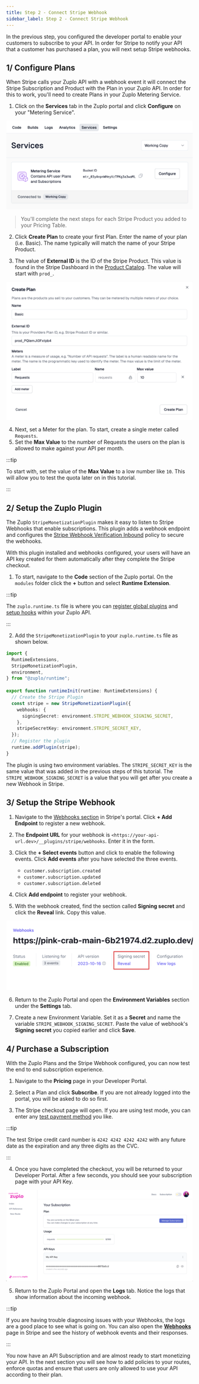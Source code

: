 ```yaml
---
title: Step 2 - Connect Stripe Webhook
sidebar_label: Step 2 - Connect Stripe Webhook
---
```


In the previous step, you configured the developer portal to enable your
customers to subscribe to your API. In order for Stripe to notify your API that
a customer has purchased a plan, you will next setup Stripe webhooks.

## 1/ Configure Plans

When Stripe calls your Zuplo API with a webhook event it will connect the Stripe
Subscription and Product with the Plan in your Zuplo API. In order for this to
work, you'll need to create Plans in your Zuplo Metering Service.

1. Click on the **Services** tab in the Zuplo portal and click **Configure** on
   your "Metering Service".

![Metering Service](../../public/media/monetization-webhook-setup/image.png)

> You'll complete the next steps for each Stripe Product you added to your
> Pricing Table.

2. Click **Create Plan** to create your first Plan. Enter the name of your plan
   (i.e. Basic). The name typically will match the name of your Stripe Product.

3. The value of **External ID** is the ID of the Stripe Product. This value is
   found in the Stripe Dashboard in the
   [Product Catalog](https://dashboard.stripe.com/products). The value will
   start with `prod_`.

![Plan](../../public/media/monetization-webhook-setup/image-1.png)

4. Next, set a Meter for the plan. To start, create a single meter called
   `Requests`.
5. Set the **Max Value** to the number of Requests the users on the plan is
   allowed to make against your API per month.

:::tip

To start with, set the value of the **Max Value** to a low number like `10`.
This will allow you to test the quota later on in this tutorial.

:::

## 2/ Setup the Zuplo Plugin

The Zuplo `StripeMonetizationPlugin` makes it easy to listen to Stripe Webhooks
that enable subscriptions. This plugin adds a webhook endpoint and configures
the
[Stripe Webhook Verification Inbound](/docs/policies/stripe-webhook-verification-inbound)
policy to secure the webhooks.

With this plugin installed and webhooks configured, your users will have an API
key created for them automatically after they complete the Stripe checkout.

1. To start, navigate to the **Code** section of the Zuplo portal. On the
   `modules` folder click the **+** button and select **Runtime Extension**.

:::tip

The `zuplo.runtime.ts` file is where you can
[register global plugins](https://zuplo.com/docs/articles/runtime-extensions#plugin-and-handler-extensions)
and [setup hooks](https://zuplo.com/docs/articles/runtime-extensions#hooks)
within your Zuplo API.

:::

2. Add the `StripeMonetizationPlugin` to your `zuplo.runtime.ts` file as shown
   below.

```ts
import {
  RuntimeExtensions,
  StripeMonetizationPlugin,
  environment,
} from "@zuplo/runtime";

export function runtimeInit(runtime: RuntimeExtensions) {
  // Create the Stripe Plugin
  const stripe = new StripeMonetizationPlugin({
    webhooks: {
      signingSecret: environment.STRIPE_WEBHOOK_SIGNING_SECRET,
    },
    stripeSecretKey: environment.STRIPE_SECRET_KEY,
  });
  // Register the plugin
  runtime.addPlugin(stripe);
}
```

The plugin is using two environment variables. The `STRIPE_SECRET_KEY` is the
same value that was added in the previous steps of this tutorial. The
`STRIPE_WEBHOOK_SIGNING_SECRET` is a value that you will get after you create a
new Webhook in Stripe.

## 3/ Setup the Stripe Webhook

1. Navigate to the
   [Webhooks section](https://dashboard.stripe.com/test/webhooks) in Stripe's
   portal. Click **+ Add Endpoint** to register a new webhook.

2. The **Endpoint URL** for your webhook is
   `<https://your-api-url.dev>/__plugins/stripe/webhooks`. Enter it in the form.

3. Click the **+ Select events** button and click to enable the following
   events. Click **Add events** after you have selected the three events.

   - `customer.subscription.created`
   - `customer.subscription.updated`
   - `customer.subscription.deleted`

4. Click **Add endpoint** to register your webhook.

5. With the webhook created, find the section called **Signing secret** and
   click the **Reveal** link. Copy this value.

![alt text](../../public/media/monetization-webhook-setup/image-2.png)

6. Return to the Zuplo Portal and open the **Environment Variables** section
   under the **Settings** tab.

7. Create a new Environment Variable. Set it as a **Secret** and name the
   variable `STRIPE_WEBHOOK_SIGNING_SECRET`. Paste the value of webhook's
   **Signing secret** you copied earlier and click **Save**.

## 4/ Purchase a Subscription

With the Zuplo Plans and the Stripe Webhook configured, you can now test the end
to end subscription experience.

1. Navigate to the **Pricing** page in your Developer Portal.

2. Select a Plan and click **Subscribe**. If you are not already logged into the
   portal, you will be asked to do so first.

3. The Stripe checkout page will open. If you are using test mode, you can enter
   any [test payment method](https://docs.stripe.com/testing) you like.

:::tip

The test Stripe credit card number is `4242 4242 4242 4242` with any future date
as the expiration and any three digits as the CVC.

:::

4. Once you have completed the checkout, you will be returned to your Developer
   Portal. After a few seconds, you should see your subscription page with your
   API Key.

![Successful subscription](../../public/media/monetization-webhook-setup/image-3.png)

5. Return to the Zuplo Portal and open the **Logs** tab. Notice the logs that
   show information about the incoming webhook.

:::tip

If you are having trouble diagnosing issues with your Webhooks, the logs are a
good place to see what is going on. You can also open the
[**Webhooks**](https://dashboard.stripe.com/webhooks) page in Stripe and see the
history of webhook events and their responses.

:::

You now have an API Subscription and are almost ready to start monetizing your
API. In the next section you will see how to add policies to your routes,
enforce quotas and ensure that users are only allowed to use your API according
to their plan.
